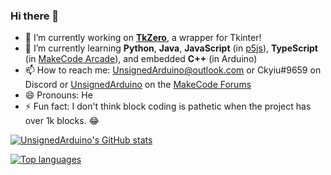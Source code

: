 ### Hi there 👋

- 🔭 I’m currently working on [**TkZero**](https://github.com/UnsignedArduino/TkZero), a wrapper for Tkinter!
- 🌱 I’m currently learning **Python**, **Java**, **JavaScript** (in [p5js](https://p5js.org/)), **TypeScript** (in [MakeCode Arcade](https://arcade.makecode.com/)), and embedded **C++** (in Arduino)
- 📫 How to reach me: UnsignedArduino@outlook.com or Ckyiu#9659 on Discord or [UnsignedArduino](https://forum.makecode.com/u/UnsignedArduino/summary) on the [MakeCode Forums](https://forum.makecode.com/)
- 😄 Pronouns: He
- ⚡ Fun fact: I don't think block coding is pathetic when the project has over 1k blocks. 😂

[![UnsignedArduino's GitHub stats](https://github-readme-stats.vercel.app/api?username=UnsignedArduino&show_icons=true&theme=dark)](https://github.com/anuraghazra/github-readme-stats)

[![Top languages](https://github-readme-stats.vercel.app/api/top-langs/?username=UnsignedArduino&layout=compact&theme=dark)](https://github.com/anuraghazra/github-readme-stats)

